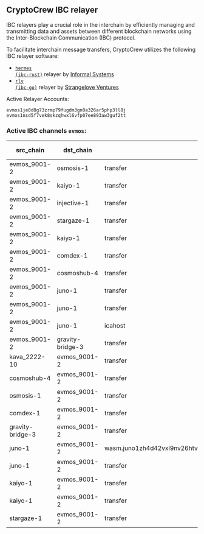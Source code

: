 ## CryptoCrew IBC relayer
IBC relayers play a crucial role in the interchain by efficiently managing and transmitting data and assets between different blockchain networks using the Inter-Blockchain Communication (IBC) protocol.

To facilitate interchain message transfers, CryptoCrew utilizes the following IBC relayer software: 
- <a href="https://github.com/informalsystems/hermes"><code>hermes (ibc-rust)</code></a> relayer by [Informal Systems](https://github.com/informalsystems)
- <a href="https://github.com/cosmos/relayer"><code>rly (ibc-go)</code></a> relayer by [Strangelove Ventures](https://github.com/strangelove-ventures)

Active Relayer Accounts:
```
evmos1je8d8g73zrmp79fugdm3gn0a326ar5php3ll8j
evmos1nsd5f7vek8skzqhwxl6vfp07ee893aw3guf2tt
```

### Active IBC channels `evmos`:
| src_chain | dst_chain | IBC port | IBC channel |
| --------------- | --------------- | ------------ | ------------------- |
| evmos_9001-2 | osmosis-1 | transfer | channel-0 |
| evmos_9001-2 | kaiyo-1 | transfer | channel-18 |
| evmos_9001-2 | injective-1 | transfer | channel-10 |
| evmos_9001-2 | stargaze-1 | transfer | channel-13 |
| evmos_9001-2 | kaiyo-1 | transfer | channel-17 |
| evmos_9001-2 | comdex-1 | transfer | channel-26 |
| evmos_9001-2 | cosmoshub-4 | transfer | channel-3 |
| evmos_9001-2 | juno-1 | transfer | channel-41 |
| evmos_9001-2 | juno-1 | transfer | channel-5 |
| evmos_9001-2 | juno-1 | icahost | channel-66 |
| evmos_9001-2 | gravity-bridge-3 | transfer | channel-8 |
| kava_2222-10 | evmos_9001-2 | transfer | channel-117 |
| cosmoshub-4 | evmos_9001-2 | transfer | channel-292 |
| osmosis-1 | evmos_9001-2 | transfer | channel-204 |
| comdex-1 | evmos_9001-2 | transfer | channel-35 |
| gravity-bridge-3 | evmos_9001-2 | transfer | channel-65 |
| juno-1 | evmos_9001-2 | wasm.juno1zh4d42vxl9nv26htvu28k86vmy0tfusngdlknk7z37mkylkke2lslqzv6m | channel-205 |
| juno-1 | evmos_9001-2 | transfer | channel-70 |
| kaiyo-1 | evmos_9001-2 | transfer | channel-22 |
| kaiyo-1 | evmos_9001-2 | transfer | channel-23 |
| stargaze-1 | evmos_9001-2 | transfer | channel-46 |